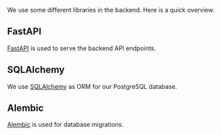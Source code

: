 <!--
 ~ SPDX-FileCopyrightText: Copyright DB Netz AG and the capella-collab-manager contributors
 ~ SPDX-License-Identifier: Apache-2.0
 -->

We use some different libraries in the backend.
Here is a quick overview.

## FastAPI

[FastAPI] is used to serve the backend API endpoints.

## SQLAlchemy

We use [SQLAlchemy] as ORM for our PostgreSQL database.

## Alembic

[Alembic] is used for database migrations.

[fastapi]: https://fastapi.tiangolo.com/
[sqlalchemy]: https://www.sqlalchemy.org/
[alembic]: https://alembic.sqlalchemy.org/en/latest/
